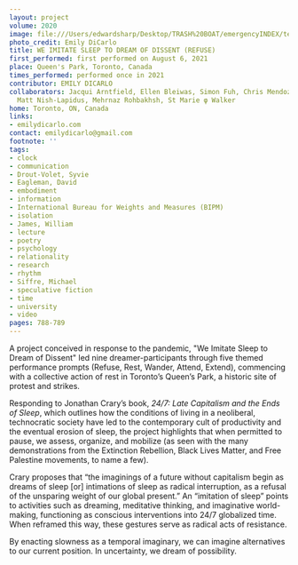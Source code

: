 ```yaml
---
layout: project
volume: 2020
image: file:///Users/edwardsharp/Desktop/TRASH%20BOAT/emergencyINDEX/ten_plus/guts/Links/1664578469773_Emergency_Index_Emily_DiCarlo_we_imitate_sleep_to_dream_of_dissent_bw.tif
photo_credit: Emily DiCarlo
title: WE IMITATE SLEEP TO DREAM OF DISSENT (REFUSE)
first_performed: first performed on August 6, 2021
place: Queen's Park, Toronto, Canada
times_performed: performed once in 2021
contributor: EMILY DICARLO
collaborators: Jacqui Arntfield, Ellen Bleiwas, Simon Fuh, Chris Mendoza, Dana Prieto,
  Matt Nish-Lapidus, Mehrnaz Rohbakhsh, St Marie φ Walker
home: Toronto, ON, Canada
links:
- emilydicarlo.com
contact: emilydicarlo@gmail.com
footnote: ''
tags:
- clock
- communication
- Drout-Volet, Syvie
- Eagleman, David
- embodiment
- information
- International Bureau for Weights and Measures (BIPM)
- isolation
- James, William
- lecture
- poetry
- psychology
- relationality
- research
- rhythm
- Siffre, Michael
- speculative fiction
- time
- university
- video
pages: 788-789
---
```


A project conceived in response to the pandemic, "We Imitate Sleep to Dream of Dissent" led nine dreamer-participants through five themed performance prompts (Refuse, Rest, Wander, Attend, Extend), commencing with a collective action of rest in Toronto’s Queen’s Park, a historic site of protest and strikes.

Responding to Jonathan Crary’s book, *24/7: Late Capitalism and the Ends of Sleep*, which outlines how the conditions of living in a neoliberal, technocratic society have led to the contemporary cult of productivity and the eventual erosion of sleep, the project highlights that when permitted to pause, we assess, organize, and mobilize (as seen with the many demonstrations from the Extinction Rebellion, Black Lives Matter, and Free Palestine movements, to name a few).

Crary proposes that “the imaginings of a future without capitalism begin as dreams of sleep [or] intimations of sleep as radical interruption, as a refusal of the unsparing weight of our global present.”  An “imitation of sleep” points to activities such as dreaming, meditative thinking, and imaginative world-making, functioning as conscious interventions into 24/7 globalized time. When reframed this way, these gestures serve as radical acts of resistance.

By enacting slowness as a temporal imaginary, we can imagine alternatives to our current position. In uncertainty, we dream of possibility.